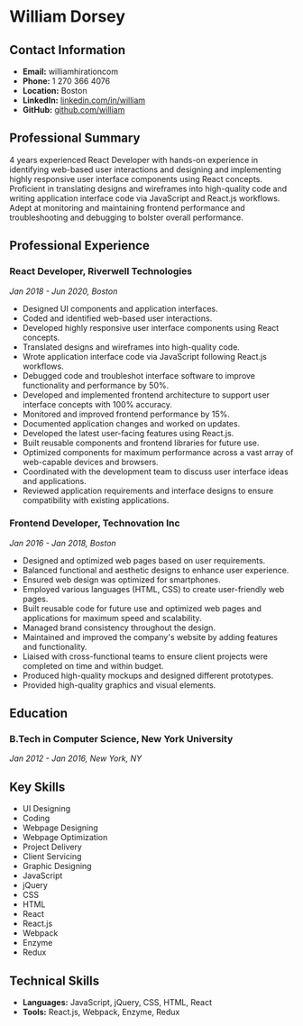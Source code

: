# William Dorsey

## Contact Information
- **Email:** williamhirationcom
- **Phone:** 1 270 366 4076
- **Location:** Boston
- **LinkedIn:** [linkedin.com/in/william](http://www.linkedin.com/in/william)
- **GitHub:** [github.com/william](http://www.github.com/william)

## Professional Summary
4 years experienced React Developer with hands-on experience in identifying web-based user interactions and designing and implementing highly responsive user interface components using React concepts. Proficient in translating designs and wireframes into high-quality code and writing application interface code via JavaScript and React.js workflows. Adept at monitoring and maintaining frontend performance and troubleshooting and debugging to bolster overall performance.

## Professional Experience

### React Developer, Riverwell Technologies
*Jan 2018 - Jun 2020, Boston*
- Designed UI components and application interfaces.
- Coded and identified web-based user interactions.
- Developed highly responsive user interface components using React concepts.
- Translated designs and wireframes into high-quality code.
- Wrote application interface code via JavaScript following React.js workflows.
- Debugged code and troubleshot interface software to improve functionality and performance by 50%.
- Developed and implemented frontend architecture to support user interface concepts with 100% accuracy.
- Monitored and improved frontend performance by 15%.
- Documented application changes and worked on updates.
- Developed the latest user-facing features using React.js.
- Built reusable components and frontend libraries for future use.
- Optimized components for maximum performance across a vast array of web-capable devices and browsers.
- Coordinated with the development team to discuss user interface ideas and applications.
- Reviewed application requirements and interface designs to ensure compatibility with existing applications.

### Frontend Developer, Technovation Inc
*Jan 2016 - Jan 2018, Boston*
- Designed and optimized web pages based on user requirements.
- Balanced functional and aesthetic designs to enhance user experience.
- Ensured web design was optimized for smartphones.
- Employed various languages (HTML, CSS) to create user-friendly web pages.
- Built reusable code for future use and optimized web pages and applications for maximum speed and scalability.
- Managed brand consistency throughout the design.
- Maintained and improved the company's website by adding features and functionality.
- Liaised with cross-functional teams to ensure client projects were completed on time and within budget.
- Produced high-quality mockups and designed different prototypes.
- Provided high-quality graphics and visual elements.

## Education

### B.Tech in Computer Science, New York University
*Jan 2012 - Jan 2016, New York, NY*

## Key Skills
- UI Designing
- Coding
- Webpage Designing
- Webpage Optimization
- Project Delivery
- Client Servicing
- Graphic Designing
- JavaScript
- jQuery
- CSS
- HTML
- React
- React.js
- Webpack
- Enzyme
- Redux

## Technical Skills
- **Languages:** JavaScript, jQuery, CSS, HTML, React
- **Tools:** React.js, Webpack, Enzyme, Redux

